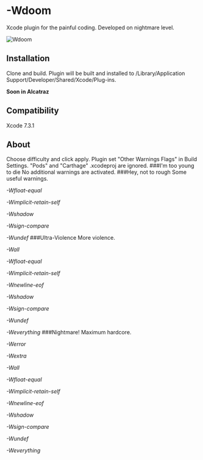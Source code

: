 # -Wdoom
Xcode plugin for the painful coding. Developed on nightmare level.

![Wdoom](https://github.com/AlexUlenkov/Wdoom/blob/master/Screenshots/Wdoom.png?raw=true)

## Installation
Clone and build. Plugin will be built and installed to /Library/Application Support/Developer/Shared/Xcode/Plug-ins.

**Soon in Alcatraz**
## Сompatibility
Xcode 7.3.1
## About
Choose difficulty and click apply. Plugin set "Other Warnings Flags" in Build Settings.
"Pods" and "Carthage" .xcodeproj are ignored.
###I'm too young to die
No additional warnings are activated.
###Hey, not to rough
Some useful warnings.

*-Wfloat-equal*

*-Wimplicit-retain-self*

*-Wshadow*

*-Wsign-compare*

*-Wundef*
###Ultra-Violence
More violence.

*-Wall*

*-Wfloat-equal*

*-Wimplicit-retain-self*

*-Wnewline-eof*

*-Wshadow*

*-Wsign-compare*

*-Wundef*

*-Weverything*
###Nightmare!
Maximum hardcore.

*-Werror*

*-Wextra*

*-Wall*

*-Wfloat-equal*

*-Wimplicit-retain-self*

*-Wnewline-eof*

*-Wshadow*

*-Wsign-compare*

*-Wundef*

*-Weverything*
